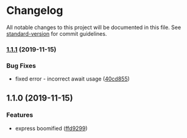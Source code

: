 # Changelog

All notable changes to this project will be documented in this file. See [standard-version](https://github.com/conventional-changelog/standard-version) for commit guidelines.

### [1.1.1](https://github.com/gospime/express-boom/compare/v1.1.0...v1.1.1) (2019-11-15)


### Bug Fixes

* fixed error - incorrect await usage ([40cd855](https://github.com/gospime/express-boom/commit/40cd8550be3df1202e419c8e7b256220c96dad13))

## 1.1.0 (2019-11-15)


### Features

* express boomified ([ffd9299](https://github.com/gospime/express-boom/commit/ffd929901ca9ba9d5ab6dbd7c7ea606e9013240e))
